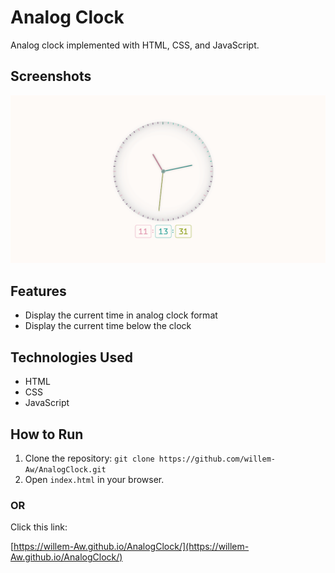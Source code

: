 # Analog Clock

Analog clock implemented with HTML, CSS, and JavaScript.

## Screenshots

![screenshot](./Screenshot_20.png)

## Features

*   Display the current time in analog clock format
*   Display the current time below the clock
## Technologies Used

*   HTML
*   CSS
*   JavaScript

## How to Run

1.  Clone the repository: `git clone https://github.com/willem-Aw/AnalogClock.git`
2.  Open `index.html` in your browser.
### OR

Click this link:

[https://willem-Aw.github.io/AnalogClock/](https://willem-Aw.github.io/AnalogClock/)
